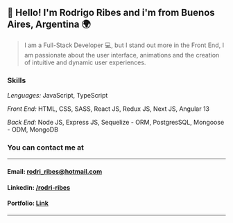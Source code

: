 ## 👋 Hello! I'm Rodrigo Ribes and i'm from Buenos Aires, Argentina 🌍

>I am a Full-Stack Developer 💻, but I stand out more in the Front End, I am passionate about the user interface, animations and the creation of intuitive and dynamic user experiences.

### Skills
*Lenguages:*  JavaScript, TypeScript

*Front End:*  HTML, CSS, SASS, React JS, Redux JS, Next JS, Angular 13

*Back End:*  Node JS, Express JS, Sequelize - ORM, PostgresSQL, Mongoose - ODM, MongoDB


### You can contact me at
***
 #### **Email:** rodri_ribes@hotmail.com
 #### **Linkedin:** [/rodri-ribes](https://www.linkedin.com/in/rodrigo-ribes/)
 #### **Portfolio:** [Link](https://rodrigoribes.netlify.app/)  
***
